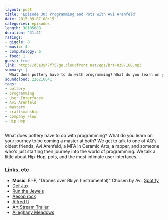 ```yaml
---
layout: post
title: 'Episode 30: Programming and Pots with Avi Arenfeld'
date: 2015-09-07 08:15
categories: episodes
length: 38105088
duration: '31:41'
ratings:
- giggle: 8
- music: 4
- computology: 6
- food: 1
guest: true
link: http://d5e3yh7f757go.cloudfront.net/eps/brt-030-160.mp3
summary: |
  What does pottery have to do with programming? What do you learn on your journey to be coming a master at both? We get to talk to one of AQ's oldest friends, Avi Arenfeld, a MFA in Ceramic Arts, a rapper, and someone who's just starting their journey into the world of programming. We talk a little about Hip-Hop, pots, and the most intimate user interfaces.
soundcloud: 226216641
tags:
- pottery
- programming
- User Interfaces
- Avi Arenfeld
- mastery
- craftsmanship
- Company Flow
- Hip Hop
---
```

What does pottery have to do with programming? What do you learn on your journey to be coming a master at both? We get to talk to one of AQ's oldest friends, Avi Arenfeld, a MFA in Ceramic Arts, a rapper, and someone who's just starting their journey into the world of programming. We talk a little about Hip-Hop, pots, and the most intimate user interfaces.

<!-- more -->

### Links, etc

* <strong>Music</strong>: El-P, "Drones over Bklyn (Instrumental)" Chosen by Avi. [Spotify](https://open.spotify.com/track/4Q3Q314Ftl3kRKCUkOm0YF)
* [Def Jux](https://en.wikipedia.org/wiki/Definitive_Jux)
* [Run the Jewels](http://www.runthejewels.net/)
* [Aesop rock](https://twitter.com/AesopRockWins?ref_src=twsrc%5Egoogle%7Ctwcamp%5Eserp%7Ctwgr%5Eauthor)
* [Alfred U](http://www.alfred.edu/)
* [Art Stream Trailer](http://www.art-stream.com/)
* [Alleghany Meadows](http://www.harveymeadows.com/exhibitions/meadows/meadows.html)
